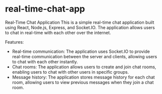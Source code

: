 # real-time-chat-app

Real-Time Chat Application
This is a simple real-time chat application built using React, Node.js, Express, and Socket.IO. The application allows users to chat in real-time with each other over the internet.

Features:

- Real-time communication: The application uses Socket.IO to provide real-time communication between the server and clients, allowing users to chat with each other instantly.
- Chat rooms: The application allows users to create and join chat rooms, enabling users to chat with other users in specific groups.
- Message history: The application stores message history for each chat room, allowing users to view previous messages when they join a chat room.
